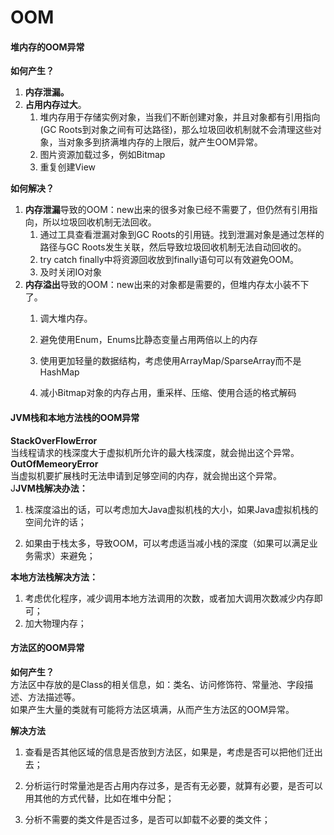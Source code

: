 # OOM

#### 堆内存的OOM异常

**如何产生？**

1. **内存泄漏。**
2. **占用内存过大**。
   1. 堆内存用于存储实例对象，当我们不断创建对象，并且对象都有引用指向\(GC Roots到对象之间有可达路径\)，那么垃圾回收机制就不会清理这些对象，当对象多到挤满堆内存的上限后，就产生OOM异常。
   2. 图片资源加载过多，例如Bitmap
   3. 重复创建View

**如何解决？**

1. **内存泄漏**导致的OOM：new出来的很多对象已经不需要了，但仍然有引用指向，所以垃圾回收机制无法回收。
   1. 通过工具查看泄漏对象到GC Roots的引用链。找到泄漏对象是通过怎样的路径与GC Roots发生关联，然后导致垃圾回收机制无法自动回收的。
   2. try catch finally中将资源回收放到finally语句可以有效避免OOM。
   3. 及时关闭IO对象
2. **内存溢出**导致的OOM：new出来的对象都是需要的，但堆内存太小装不下了。
   1. 调大堆内存。
   2. 避免使用Enum，Enums比静态变量占用两倍以上的内存

   3. 使用更加轻量的数据结构，考虑使用ArrayMap/SparseArray而不是HashMap

   4. 减小Bitmap对象的内存占用，重采样、压缩、使用合适的格式解码

#### JVM栈和本地方法栈的OOM异常

**StackOverFlowError**  
当线程请求的栈深度大于虚拟机所允许的最大栈深度，就会抛出这个异常。  
**OutOfMemeoryError**  
当虚拟机要扩展栈时无法申请到足够空间的内存，就会抛出这个异常。  
J**JVM栈解决办法：**

1. 栈深度溢出的话，可以考虑加大Java虚拟机栈的大小，如果Java虚拟机栈的空间允许的话；

2. 如果由于栈太多，导致OOM，可以考虑适当减小栈的深度（如果可以满足业务需求）来避免；

**本地方法栈解决方法：**

1. 考虑优化程序，减少调用本地方法调用的次数，或者加大调用次数减少内存即可；
2. 加大物理内存；

#### 方法区的OOM异常

**如何产生？**  
方法区中存放的是Class的相关信息，如：类名、访问修饰符、常量池、字段描述、方法描述等。  
如果产生大量的类就有可能将方法区填满，从而产生方法区的OOM异常。

**解决方法**

1.  查看是否其他区域的信息是否放到方法区，如果是，考虑是否可以把他们迁出去；

2. 分析运行时常量池是否占用内存过多，是否有无必要，就算有必要，是否可以用其他的方式代替，比如在堆中分配；

3. 分析不需要的类文件是否过多，是否可以卸载不必要的类文件；



